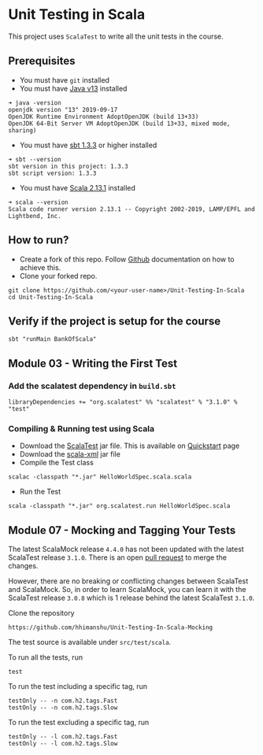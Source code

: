 # Unit Testing in Scala
This project uses `ScalaTest` to write all the unit tests in the course.

## Prerequisites
- You must have `git` installed
- You must have [Java v13](https://jdk.java.net/13/) installed
```text
➜ java -version
openjdk version "13" 2019-09-17
OpenJDK Runtime Environment AdoptOpenJDK (build 13+33)
OpenJDK 64-Bit Server VM AdoptOpenJDK (build 13+33, mixed mode, sharing)
```
- You must have [sbt 1.3.3](https://github.com/hhimanshu/sbt-getting-started#how-to-install-sbt) or higher installed
```text
➜ sbt --version
sbt version in this project: 1.3.3
sbt script version: 1.3.3
```
- You must have [Scala 2.13.1](https://www.scala-lang.org/download/) installed
```text
➜ scala --version
Scala code runner version 2.13.1 -- Copyright 2002-2019, LAMP/EPFL and Lightbend, Inc.
```

## How to run?
- Create a fork of this repo. Follow [Github](https://help.github.com/en/github/getting-started-with-github/fork-a-repo) documentation on how to achieve this.
- Clone your forked repo.
```shell script
git clone https://github.com/<your-user-name>/Unit-Testing-In-Scala
cd Unit-Testing-In-Scala
```

## Verify if the project is setup for the course
```shell script
sbt "runMain BankOfScala"
```

## Module 03 - Writing the First Test
### Add the scalatest dependency in `build.sbt`
```text
libraryDependencies += "org.scalatest" %% "scalatest" % "3.1.0" % "test"
```

### Compiling & Running test using Scala
- Download the [ScalaTest](https://oss.sonatype.org/content/groups/public/org/scalatest/scalatest-app_2.13/3.1.0/scalatest-app_2.13-3.1.0.jar) jar file. This is available on [Quickstart](http://www.scalatest.org/quick_start) page  
- Download the [scala-xml](https://repo1.maven.org/maven2/org/scala-lang/modules/scala-xml_2.13/1.2.0/scala-xml_2.13-1.2.0.jar) jar file
- Compile the Test class
```shell script
scalac -classpath "*.jar" HelloWorldSpec.scala.scala
```
- Run the Test
```shell script
scala -classpath "*.jar" org.scalatest.run HelloWorldSpec.scala
```

## Module 07 - Mocking and Tagging Your Tests
The latest ScalaMock release `4.4.0` has not been updated with the latest ScalaTest release `3.1.0`.
There is an open [pull request](https://github.com/paulbutcher/ScalaMock/pull/274) to merge the changes.

However, there are no breaking or conflicting changes between ScalaTest and ScalaMock.
So, in order to learn ScalaMock, you can learn it with the ScalaTest release `3.0.8` which is 1 release behind the latest ScalaTest `3.1.0`.

Clone the repository
```shell script
https://github.com/hhimanshu/Unit-Testing-In-Scala-Mocking
```

The test source is available under `src/test/scala`.

To run all the tests, run
```shell script
test
```

To run the test including a specific tag, run
```shell script
testOnly -- -n com.h2.tags.Fast
testOnly -- -n com.h2.tags.Slow
```

To run the test excluding a specific tag, run
```shell script
testOnly -- -l com.h2.tags.Fast
testOnly -- -l com.h2.tags.Slow
```

